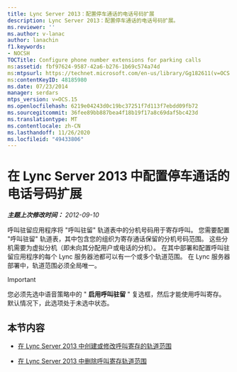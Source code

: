 ```yaml
---
title: Lync Server 2013：配置停车通话的电话号码扩展
description: Lync Server 2013：配置停车通话的电话号码扩展。
ms.reviewer: ''
ms.author: v-lanac
author: lanachin
f1.keywords:
- NOCSH
TOCTitle: Configure phone number extensions for parking calls
ms:assetid: fbf97624-9587-42a6-b276-1b69c574a74d
ms:mtpsurl: https://technet.microsoft.com/en-us/library/Gg182611(v=OCS.15)
ms:contentKeyID: 48185980
ms.date: 07/23/2014
manager: serdars
mtps_version: v=OCS.15
ms.openlocfilehash: 6219e04243d0c19bc37251f7d113f7ebdd09fb72
ms.sourcegitcommit: 36fee89bb887bea4f18b19f17a8c69daf5bc423d
ms.translationtype: MT
ms.contentlocale: zh-CN
ms.lasthandoff: 11/26/2020
ms.locfileid: "49433806"
---
```

# <a name="configure-phone-number-extensions-for-parking-calls-in-lync-server-2013"></a>在 Lync Server 2013 中配置停车通话的电话号码扩展

<div data-xmlns="http://www.w3.org/1999/xhtml">

<div class="topic" data-xmlns="http://www.w3.org/1999/xhtml" data-msxsl="urn:schemas-microsoft-com:xslt" data-cs="https://msdn.microsoft.com/">

<div data-asp="https://msdn2.microsoft.com/asp">



</div>

<div id="mainSection">

<div id="mainBody">

<span> </span>

_**主题上次修改时间：** 2012-09-10_

呼叫驻留应用程序将 "呼叫驻留" 轨道表中的分机号码用于寄存呼叫。 您需要配置 "呼叫驻留" 轨道表，其中包含您的组织为寄存通话保留的分机号码范围。 这些分机需要为虚拟分机（即未向其分配用户或电话的分机）。 在其中部署和配置呼叫驻留应用程序的每个 Lync 服务器池都可以有一个或多个轨道范围。 在 Lync 服务器部署中，轨道范围必须全局唯一。

<div>


> [!IMPORTANT]  
> 您必须先选中语音策略中的 " <STRONG>启用呼叫驻留</STRONG> " 复选框，然后才能使用呼叫寄存。 默认情况下，此选项处于未选中状态。



</div>

<div>

## <a name="in-this-section"></a>本节内容

  - [在 Lync Server 2013 中创建或修改呼叫寄存的轨道范围](lync-server-2013-create-or-modify-a-call-park-orbit-range.md)

  - [在 Lync Server 2013 中删除呼叫寄存轨道范围](lync-server-2013-delete-a-call-park-orbit-range.md)

</div>

</div>

<span> </span>

</div>

</div>

</div>

